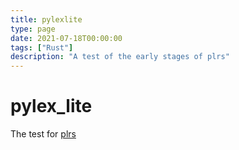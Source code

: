 ```yaml
---
title: pylexlite
type: page
date: 2021-07-18T00:00:00
tags: ["Rust"]
description: "A test of the early stages of plrs"
---
```


# pylex_lite

The test for [plrs](https://github.com/JakeRoggenbuck/plrs)
